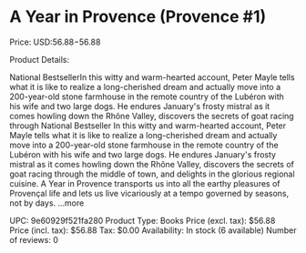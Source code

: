 # A Year in Provence (Provence #1)

Price: USD:$56.88-$56.88

Product Details:

National BestsellerIn this witty and warm-hearted account, Peter Mayle tells what it is like to realize a long-cherished dream and actually move into a 200-year-old stone farmhouse in the remote country of the Lubéron with his wife and two large dogs. He endures January's frosty mistral as it comes howling down the Rhône Valley, discovers the secrets of goat racing through National Bestseller In this witty and warm-hearted account, Peter Mayle tells what it is like to realize a long-cherished dream and actually move into a 200-year-old stone farmhouse in the remote country of the Lubéron with his wife and two large dogs. He endures January's frosty mistral as it comes howling down the Rhône Valley, discovers the secrets of goat racing through the middle of town, and delights in the glorious regional cuisine. A Year in Provence transports us into all the earthy pleasures of Provençal life and lets us live vicariously at a tempo governed by seasons, not by days. ...more

UPC: 9e60929f521fa280
Product Type: Books
Price (excl. tax): $56.88
Price (incl. tax): $56.88
Tax: $0.00
Availability: In stock (6 available)
Number of reviews: 0